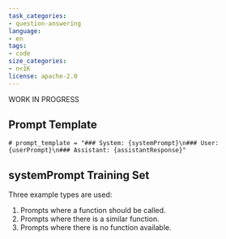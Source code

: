 ```yaml
---
task_categories:
- question-answering
language:
- en
tags:
- code
size_categories:
- n<1K
license: apache-2.0
---
```

WORK IN PROGRESS

## Prompt Template

```# prompt_template = "### System: {systemPrompt}\n### User: {userPrompt}\n### Assistant: {assistantResponse}"```

## systemPrompt Training Set
Three example types are used:
1. Prompts where a function should be called.
2. Prompts where there is a similar function.
3. Prompts where there is no function available.